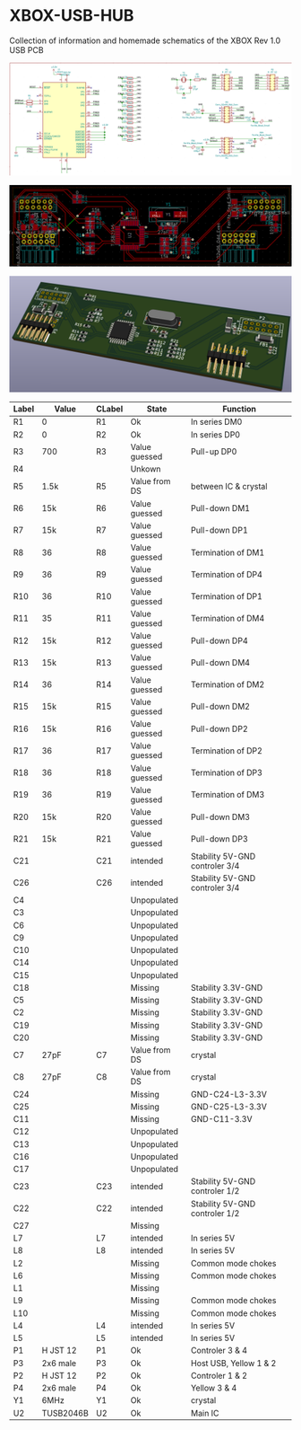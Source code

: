 # XBOX-USB-HUB
Collection of information and homemade schematics of the XBOX Rev 1.0 USB PCB

![Schematics](imgs/schematics.png)

![PCB](imgs/pcb.png)

![Render](imgs/render.png)

| Label  |Value   |CLabel   |State   |Function|
|--------|--------|---------|--------|--------|
|R1|0|R1|Ok|In series DM0|
|R2|0|R2|Ok|In series DP0|
|R3|700|R3|Value guessed|Pull-up DP0|
|R4|||Unkown||
|R5|1.5k|R5|Value from DS|between IC & crystal|
|R6|15k|R6|Value guessed|Pull-down DM1|
|R7|15k|R7|Value guessed|Pull-down DP1|
|R8|36|R8|Value guessed|Termination of DM1|
|R9|36|R9|Value guessed|Termination of DP4|
|R10|36|R10|Value guessed|Termination of DP1|
|R11|35|R11|Value guessed|Termination of DM4|
|R12|15k|R12|Value guessed|Pull-down DP4|
|R13|15k|R13|Value guessed|Pull-down DM4|
|R14|36|R14|Value guessed|Termination of DM2|
|R15|15k|R15|Value guessed|Pull-down DM2|
|R16|15k|R16|Value guessed|Pull-down DP2|
|R17|36|R17|Value guessed|Termination of DP2|
|R18|36|R18|Value guessed|Termination of DP3|
|R19|36|R19|Value guessed|Termination of DM3|
|R20|15k|R20|Value guessed|Pull-down DM3|
|R21|15k|R21|Value guessed|Pull-down DP3|
|C21||C21|intended|Stability 5V-GND controler 3/4|
|C26||C26|intended|Stability 5V-GND controler 3/4|
|C4|||Unpopulated||
|C3|||Unpopulated||
|C6|||Unpopulated||
|C9|||Unpopulated||
|C10|||Unpopulated||
|C14|||Unpopulated||
|C15|||Unpopulated||
|C18|||Missing|Stability 3.3V-GND|
|C5|||Missing|Stability 3.3V-GND|
|C2|||Missing|Stability 3.3V-GND|
|C19|||Missing|Stability 3.3V-GND|
|C20|||Missing|Stability 3.3V-GND|
|C7|27pF|C7|Value from DS|crystal|
|C8|27pF|C8|Value from DS|crystal|
|C24|||Missing|GND-C24-L3-3.3V|
|C25|||Missing|GND-C25-L3-3.3V|
|C11|||Missing|GND-C11-3.3V|
|C12|||Unpopulated||
|C13|||Unpopulated||
|C16|||Unpopulated||
|C17|||Unpopulated||
|C23||C23|intended|Stability 5V-GND controler 1/2|
|C22||C22|intended|Stability 5V-GND controler 1/2|
|C27|||Missing||
|L7||L7|intended|In series 5V|
|L8||L8|intended|In series 5V|
|L2|||Missing|Common mode chokes|
|L6|||Missing|Common mode chokes|
|L1|||Missing||
|L9|||Missing|Common mode chokes|
|L10|||Missing|Common mode chokes|
|L4||L4|intended|In series 5V|
|L5||L5|intended|In series 5V|
|P1|H JST 12|P1|Ok|Controler 3 & 4|
|P3|2x6 male|P3|Ok|Host USB, Yellow 1 & 2|
|P2|H JST 12|P2|Ok|Controler 1 & 2|
|P4|2x6 male|P4|Ok|Yellow 3 & 4|
|Y1|6MHz|Y1|Ok|crystal|
|U2|TUSB2046B|U2|Ok|Main IC|





